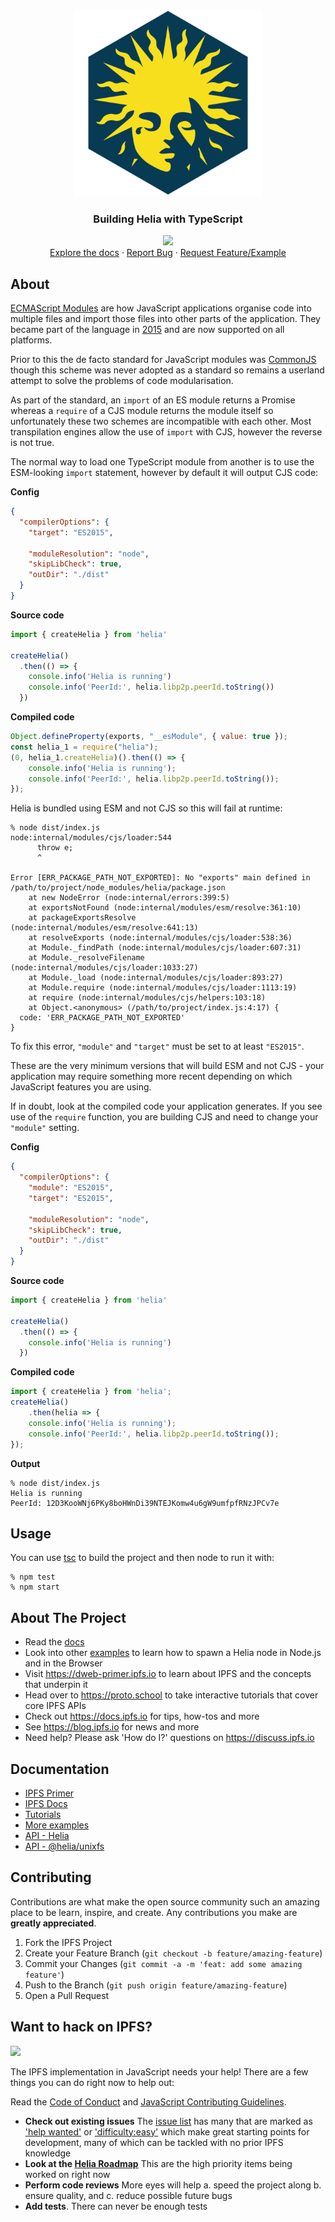 <p align="center">
  <a href="https://github.com/ipfs/helia" title="Helia">
    <img src="https://raw.githubusercontent.com/ipfs/helia/main/assets/helia.png" alt="Helia logo" width="300" />
  </a>
</p>

<h3 align="center"><b>Building Helia with TypeScript</b></h3>

<p align="center">
  <img src="https://raw.githubusercontent.com/jlord/forkngo/gh-pages/badges/cobalt.png" width="200">
  <br>
  <a href="https://ipfs.github.io/helia/modules/helia.html">Explore the docs</a>
  ·
  <a href="https://github.com/ipfs-examples/helia-examples/issues">Report Bug</a>
  ·
  <a href="https://github.com/ipfs-examples/helia-examples/issues">Request Feature/Example</a>
</p>

## About

[ECMAScript Modules](https://hacks.mozilla.org/2018/03/es-modules-a-cartoon-deep-dive/) are how JavaScript applications organise code into multiple files and import those files into other parts of the application. They became part of the language in [2015](https://262.ecma-international.org/6.0/) and are now supported on all platforms.

Prior to this the de facto standard for JavaScript modules was [CommonJS](https://en.wikipedia.org/wiki/CommonJS) though this scheme was never adopted as a standard so remains a userland attempt to solve the problems of code modularisation.

As part of the standard, an `import` of an ES module returns a Promise whereas a `require` of a CJS module returns the module itself so unfortunately these two schemes are incompatible with each other. Most transpilation engines allow the use of `import` with CJS, however the reverse is not true.

The normal way to load one TypeScript module from another is to use the ESM-looking `import` statement, however by default it will output CJS code:

**Config**

```json
{
  "compilerOptions": {
    "target": "ES2015",

    "moduleResolution": "node",
    "skipLibCheck": true,
    "outDir": "./dist"
  }
}
```

**Source code**

```ts
import { createHelia } from 'helia'

createHelia()
  .then(() => {
    console.info('Helia is running')
    console.info('PeerId:', helia.libp2p.peerId.toString())
  })
```

**Compiled code**

```js
Object.defineProperty(exports, "__esModule", { value: true });
const helia_1 = require("helia");
(0, helia_1.createHelia)().then(() => {
    console.info('Helia is running');
    console.info('PeerId:', helia.libp2p.peerId.toString());
});
```

Helia is bundled using ESM and not CJS so this will fail at runtime:

```console
% node dist/index.js
node:internal/modules/cjs/loader:544
      throw e;
      ^

Error [ERR_PACKAGE_PATH_NOT_EXPORTED]: No "exports" main defined in /path/to/project/node_modules/helia/package.json
    at new NodeError (node:internal/errors:399:5)
    at exportsNotFound (node:internal/modules/esm/resolve:361:10)
    at packageExportsResolve (node:internal/modules/esm/resolve:641:13)
    at resolveExports (node:internal/modules/cjs/loader:538:36)
    at Module._findPath (node:internal/modules/cjs/loader:607:31)
    at Module._resolveFilename (node:internal/modules/cjs/loader:1033:27)
    at Module._load (node:internal/modules/cjs/loader:893:27)
    at Module.require (node:internal/modules/cjs/loader:1113:19)
    at require (node:internal/modules/cjs/helpers:103:18)
    at Object.<anonymous> (/path/to/project/index.js:4:17) {
  code: 'ERR_PACKAGE_PATH_NOT_EXPORTED'
}
```

To fix this error, `"module"` and `"target"` must be set to at least `"ES2015"`.

These are the very minimum versions that will build ESM and not CJS - your application may require something more recent depending on which JavaScript features you are using.

If in doubt, look at the compiled code your application generates.  If you see use of the `require` function, you are building CJS and need to change your `"module"` setting.

**Config**

```json
{
  "compilerOptions": {
    "module": "ES2015",
    "target": "ES2015",

    "moduleResolution": "node",
    "skipLibCheck": true,
    "outDir": "./dist"
  }
}
```

**Source code**

```ts
import { createHelia } from 'helia'

createHelia()
  .then(() => {
    console.info('Helia is running')
  })
```

**Compiled code**

```js
import { createHelia } from 'helia';
createHelia()
    .then(helia => {
    console.info('Helia is running');
    console.info('PeerId:', helia.libp2p.peerId.toString());
});
```

**Output**

```console
% node dist/index.js
Helia is running
PeerId: 12D3KooWNj6PKy8boHWnDi39NTEJKomw4u6gW9umfpfRNzJPCv7e
```

## Usage

You can use [tsc](https://www.typescriptlang.org/docs/handbook/compiler-options.html) to build the project and then node to run it with:

```console
% npm test
% npm start
```

## About The Project

- Read the [docs](https://ipfs.github.io/helia/modules/helia.html)
- Look into other [examples](https://github.com/ipfs-examples/helia-examples) to learn how to spawn a Helia node in Node.js and in the Browser
- Visit https://dweb-primer.ipfs.io to learn about IPFS and the concepts that underpin it
- Head over to https://proto.school to take interactive tutorials that cover core IPFS APIs
- Check out https://docs.ipfs.io for tips, how-tos and more
- See https://blog.ipfs.io for news and more
- Need help? Please ask 'How do I?' questions on https://discuss.ipfs.io

## Documentation

- [IPFS Primer](https://dweb-primer.ipfs.io/)
- [IPFS Docs](https://docs.ipfs.io/)
- [Tutorials](https://proto.school)
- [More examples](https://github.com/ipfs-examples/helia-examples)
- [API - Helia](https://ipfs.github.io/helia/modules/helia.html)
- [API - @helia/unixfs](https://ipfs.github.io/helia-unixfs/modules/helia.html)

## Contributing

Contributions are what make the open source community such an amazing place to be learn, inspire, and create. Any contributions you make are **greatly appreciated**.

1. Fork the IPFS Project
2. Create your Feature Branch (`git checkout -b feature/amazing-feature`)
3. Commit your Changes (`git commit -a -m 'feat: add some amazing feature'`)
4. Push to the Branch (`git push origin feature/amazing-feature`)
5. Open a Pull Request

## Want to hack on IPFS?

[![](https://cdn.rawgit.com/jbenet/contribute-ipfs-gif/master/img/contribute.gif)](https://github.com/ipfs/community/blob/master/CONTRIBUTING.md)

The IPFS implementation in JavaScript needs your help! There are a few things you can do right now to help out:

Read the [Code of Conduct](https://github.com/ipfs/community/blob/master/code-of-conduct.md) and [JavaScript Contributing Guidelines](https://github.com/ipfs/community/blob/master/CONTRIBUTING_JS.md).

- **Check out existing issues** The [issue list](https://github.com/ipfs/helia/issues) has many that are marked as ['help wanted'](https://github.com/ipfs/helia/issues?q=is%3Aissue+is%3Aopen+sort%3Aupdated-desc+label%3A%22help+wanted%22) or ['difficulty:easy'](https://github.com/ipfs/helia/issues?q=is%3Aissue+is%3Aopen+sort%3Aupdated-desc+label%3Adifficulty%3Aeasy) which make great starting points for development, many of which can be tackled with no prior IPFS knowledge
- **Look at the [Helia Roadmap](https://github.com/ipfs/helia/blob/main/ROADMAP.md)** This are the high priority items being worked on right now
- **Perform code reviews** More eyes will help
  a. speed the project along
  b. ensure quality, and
  c. reduce possible future bugs
- **Add tests**. There can never be enough tests

[cid]: https://docs.ipfs.tech/concepts/content-addressing  "Content Identifier"
[Uint8Array]: https://developer.mozilla.org/en-US/docs/Web/JavaScript/Reference/Global_Objects/Uint8Array
[libp2p]: https://libp2p.io
[IndexedDB]: https://developer.mozilla.org/en-US/docs/Web/API/IndexedDB_API
[S3]: https://aws.amazon.com/s3/